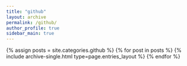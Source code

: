 ```yaml
---
title: "github"
layout: archive
permalink: /github/
author_profile: true
sidebar_main: true
---
```


{% assign posts = site.categories.github %}
{% for post in posts %} {% include archive-single.html type=page.entries_layout %} {% endfor %}